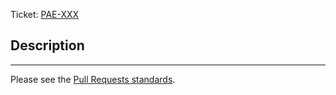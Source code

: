 Ticket: [PAE-XXX](https://eaflood.atlassian.net/browse/PAE-XXX)

## Description

<!-- Describe your changes -->

---

Please see the [Pull Requests standards](https://defra.github.io/software-development-standards/processes/pull_requests).
